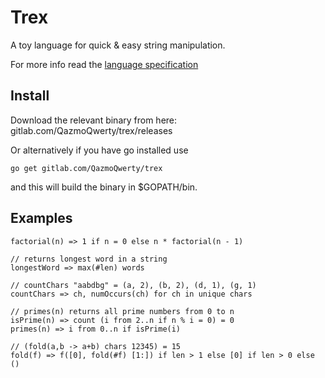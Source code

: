 # Trex

A toy language for quick & easy string manipulation.

For more info read the [language specification](docs/trex-spec.md)

## Install

Download the relevant binary from here: gitlab.com/QazmoQwerty/trex/releases

Or alternatively if you have go installed use

```
go get gitlab.com/QazmoQwerty/trex
```

and this will build the binary in $GOPATH/bin.

## Examples

```
factorial(n) => 1 if n = 0 else n * factorial(n - 1)
```

```
// returns longest word in a string
longestWord => max(#len) words
```

```
// countChars "aabdbg" = (a, 2), (b, 2), (d, 1), (g, 1) 
countChars => ch, numOccurs(ch) for ch in unique chars
```


```
// primes(n) returns all prime numbers from 0 to n
isPrime(n) => count (i from 2..n if n % i = 0) = 0
primes(n) => i from 0..n if isPrime(i)
```


```
// (fold(a,b -> a+b) chars 12345) = 15
fold(f) => f([0], fold(#f) [1:]) if len > 1 else [0] if len > 0 else ()
```

